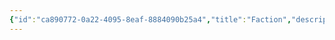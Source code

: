 ```yaml
---
{"id":"ca890772-0a22-4095-8eaf-8884090b25a4","title":"Faction","description":"Overview of Faction tag.","publish":true,"date_created":"Thursday, April 11th 2024, 5:55:05 pm","date_modified":"Friday, October 4th 2024, 12:24:41 am","editing_lock":true,"live_preview":true,"cssclasses":["mado-heading"],"PassFrontmatter":true}
---
```



